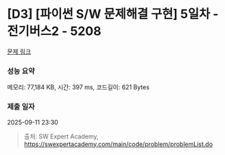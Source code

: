 # [D3] [파이썬 S/W 문제해결 구현] 5일차 - 전기버스2 - 5208 

[문제 링크](https://swexpertacademy.com/main/code/problem/problemDetail.do?contestProbId=AWT-Yyf6cvwDFAVT) 

### 성능 요약

메모리: 77,184 KB, 시간: 397 ms, 코드길이: 621 Bytes

### 제출 일자

2025-09-11 23:30



> 출처: SW Expert Academy, https://swexpertacademy.com/main/code/problem/problemList.do